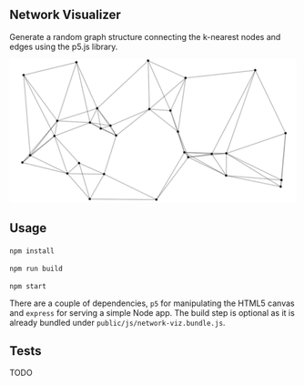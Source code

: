 ## Network Visualizer

Generate a random graph structure connecting the k-nearest nodes and edges using the p5.js library.

![screenshot](./common/screenshot.png)

## Usage

  `npm install`

  `npm run build`

  `npm start`

There are a couple of dependencies, `p5` for manipulating the HTML5 canvas and `express` for serving a simple Node app. The build step is optional as it is already bundled under `public/js/network-viz.bundle.js`. 

## Tests

TODO